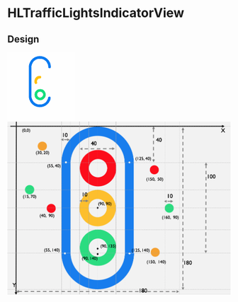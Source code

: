 # HLTrafficLightsIndicatorView

## Design

<img src="img/loading.gif" alt="Animated gif">


<img src="img/design.png" alt="design png">
